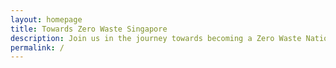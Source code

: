 ```yaml
---
layout: homepage
title: Towards Zero Waste Singapore
description: Join us in the journey towards becoming a Zero Waste Nation
permalink: /
---
```

